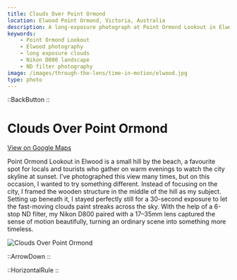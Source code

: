 ```yaml
---
title: Clouds Over Point Ormond
location: Elwood Point Ormond, Victoria, Australia
description: A long-exposure photograph at Point Ormond Lookout in Elwood captures motion and mood with fast-moving clouds and a striking wooden structure.
keywords:
    - Point Ormond Lookout
    - Elwood photography
    - long exposure clouds
    - Nikon D800 landscape
    - ND filter photography
image: /images/through-the-lens/time-in-motion/elwood.jpg
type: photo
---
```


::BackButton
::

# Clouds Over Point Ormond

<a href="https://www.google.com/maps/search/?api=1&query=Point+Ormond+Lookout,+Victoria,+Australia" target="_blank" rel="noopener noreferrer">View on Google Maps</a>

Point Ormond Lookout in Elwood is a small hill by the beach, a favourite spot for locals and tourists who gather on warm evenings to watch the city skyline at sunset. I’ve photographed this view many times, but on this occasion, I wanted to try something different. Instead of focusing on the city, I framed the wooden structure in the middle of the hill as my subject. Setting up beneath it, I stayed perfectly still for a 30-second exposure to let the fast-moving clouds paint streaks across the sky. With the help of a 6-stop ND filter, my Nikon D800 paired with a 17–35mm lens captured the sense of motion beautifully, turning an ordinary scene into something more timeless.

![Clouds Over Point Ormond](/images/through-the-lens/time-in-motion/elwood.jpg)

<div class="mb-8"></div>

::ArrowDown
::

<div class="mb-8"></div>

::HorizontalRule
::

